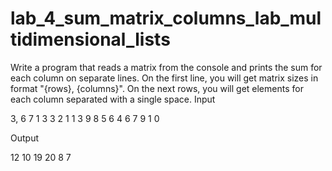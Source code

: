 # lab_4_sum_matrix_columns_lab_multidimensional_lists
Write a program that reads a matrix from the console and prints the sum for each column on separate lines. 
On the first line, you will get matrix sizes in format "{rows}, {columns}". On the next rows, you will get elements for each column separated with a single space. 
Input

3, 6
7 1 3 3 2 1
1 3 9 8 5 6
4 6 7 9 1 0


Output

12
10
19
20
8
7
